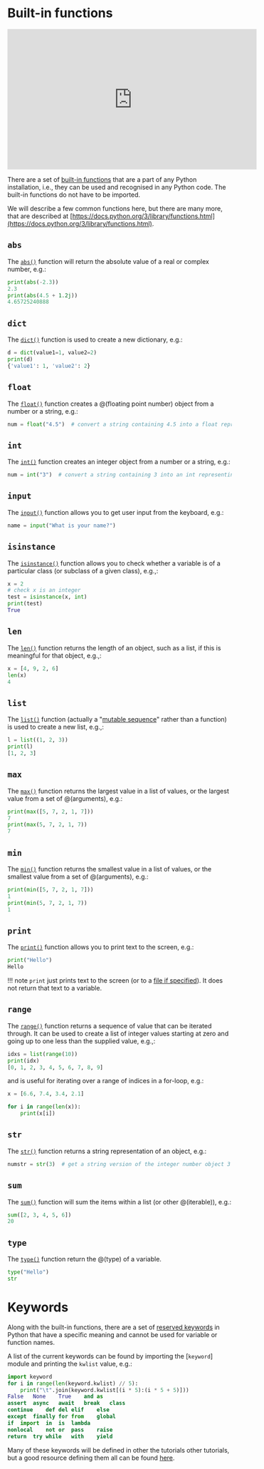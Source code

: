 # Built-in functions

<iframe width="560" height="315" src="https://www.youtube.com/embed/sXu8RxrRFRs" frameborder="0" allow="accelerometer; autoplay; clipboard-write; encrypted-media; gyroscope; picture-in-picture" allowfullscreen></iframe>

There are a set of [built-in
functions](https://docs.python.org/3/library/functions.html#built-in-functions) that are a part of
any Python installation, i.e., they can be used and recognised in any Python code. The built-in
functions do not have to be imported.

We will describe a few common functions here, but there are many more, that are described at
[https://docs.python.org/3/library/functions.html](https://docs.python.org/3/library/functions.html).

## `abs`

The [`abs()`](https://docs.python.org/3/library/functions.html#abs) function will return the
absolute value of a real or complex number, e.g.:

```python
print(abs(-2.3))
2.3
print(abs(4.5 + 1.2j))
4.65725240888
```

## `dict`

The [`dict()`](https://docs.python.org/3/library/functions.html#dict) function is used to create a
new dictionary, e.g.:

```python
d = dict(value1=1, value2=2)
print(d)
{'value1': 1, 'value2': 2}
```

## `float`

The [`float()`](https://docs.python.org/3/library/functions.html#float) function creates a @(floating
point number) object from a number or a string, e.g.:

```python
num = float("4.5")  # convert a string containing 4.5 into a float representing 4.5
```

## `int`

The [`int()`](https://docs.python.org/3/library/functions.html#int) function creates an integer object
from a number or a string, e.g.:

```python
num = int("3")  # convert a string containing 3 into an int representing 3
```

## `input`

The [`input()`](https://docs.python.org/3.8/library/functions.html#input) function allows you to get
user input from the keyboard, e.g.:

```python
name = input("What is your name?")
```

## `isinstance`

The [`isinstance()`](https://docs.python.org/3/library/functions.html#isinstance) function allows
you to check whether a variable is of a particular class (or subclass of a given class), e.g.,:

```python
x = 2
# check x is an integer
test = isinstance(x, int)
print(test)
True
```

## `len`

The [`len()`](https://docs.python.org/3/library/functions.html#len) function returns the length of an
object, such as a list, if this is meaningful for that object, e.g.,:

```python
x = [4, 9, 2, 6]
len(x)
4
```

## `list`

The [`list()`](https://docs.python.org/3/library/functions.html#list) function (actually a "[mutable
sequence](https://docs.python.org/3/library/stdtypes.html#typesseq)" rather than a function) is used
to create a new list, e.g.,:

```python
l = list((1, 2, 3))
print(l)
[1, 2, 3]
```

## `max`

The [`max()`](https://docs.python.org/3/library/functions.html#max) function returns the largest
value in a list of values, or the largest value from a set of @(arguments), e.g.:

```python
print(max([5, 7, 2, 1, 7]))
7
print(max(5, 7, 2, 1, 7))
7
```

## `min`

The [`min()`](https://docs.python.org/3/library/functions.html#min) function returns the smallest
value in a list of values, or the smallest value from a set of @(arguments), e.g.:

```python
print(min([5, 7, 2, 1, 7]))
1
print(min(5, 7, 2, 1, 7))
1
```

## `print`

The [`print()`](https://docs.python.org/3/library/functions.html#print) function allows you
to print text to the screen, e.g.:

```python
print("Hello")
Hello
```

!!! note
    `print` just prints text to the screen (or to a [file if
    specified](../demo-io/index.html#writing)). It does not return that text to a variable.

## `range`

The [`range()`](https://docs.python.org/3/library/functions.html#func-range) function returns a
sequence of value that can be iterated through. It can be used to create a list of integer values
starting at zero and going up to one less than the supplied value, e.g.,:

```python
idxs = list(range(10))
print(idx)
[0, 1, 2, 3, 4, 5, 6, 7, 8, 9]
```

and is useful for iterating over a range of indices in a for-loop, e.g.:

```python
x = [6.6, 7.4, 3.4, 2.1]

for i in range(len(x)):
    print(x[i])
```

## `str`

The [`str()`](https://docs.python.org/3/library/functions.html#func-str) function returns a string
representation of an object, e.g.:

```python
numstr = str(3)  # get a string version of the integer number object 3
```

## `sum`

The [`sum()`](https://docs.python.org/3/library/functions.html#sum) function will sum the items
within a list (or other @(iterable)), e.g.:

```python
sum([2, 3, 4, 5, 6])
20
```

## `type`

The [`type()`](https://docs.python.org/3/library/functions.html#type) function return the @(type) of a
variable.

```python
type("Hello")
str
```

# Keywords

Along with the built-in functions, there are a set of [reserved
keywords](https://www.w3schools.com/python/python_ref_keywords.asp) in Python that have a specific
meaning and cannot be used for variable or function names.

A list of the current keywords can be found by importing the [`keyword`] module and printing the
`kwlist` value, e.g.:

```python
import keyword
for i in range(len(keyword.kwlist) // 5): 
    print("\t".join(keyword.kwlist[(i * 5):(i * 5 + 5)]))
False	None	True	and	as
assert	async	await	break	class
continue	def	del	elif	else
except	finally	for	from	global
if	import	in	is	lambda
nonlocal	not	or	pass	raise
return	try	while	with	yield
```

Many of these keywords will be defined in other the tutorials other tutorials, but a good resource
defining them all can be found [here](https://www.programiz.com/python-programming/keyword-list).